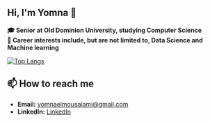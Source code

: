 ## Hi, I'm Yomna 👋
**:mortar_board: Senior at Old Dominion University, studying Computer Science**
<br>
 **🔭 Career interests include, but are not limited to, Data Science and Machine learning**
 
[![Top Langs](https://github-readme-stats.vercel.app/api/top-langs/?username=yomnaE1&layout=pie)](https://github.com/yomnaE1/github-readme-stats)

 ## 📫 How to reach me
 - **Email:** yomnaelmousalami@gmail.com
 - **LinkedIn:** [LinkedIn](https://www.linkedin.com/in/yomna-elmousalami/)
<!--
**yomnaE1/yomnaE1** is a ✨ _special_ ✨ repository because its `README.md` (this file) appears on your GitHub profile.

Here are some ideas to get you started:

- 🔭 I’m currently working on ...
- 🌱 I’m currently learning ...
- 👯 I’m looking to collaborate on ...
- 🤔 I’m looking for help with ...
- 💬 Ask me about ...
- 📫 How to reach me: ...
- 😄 Pronouns: ...
- ⚡ Fun fact: ...
-->
